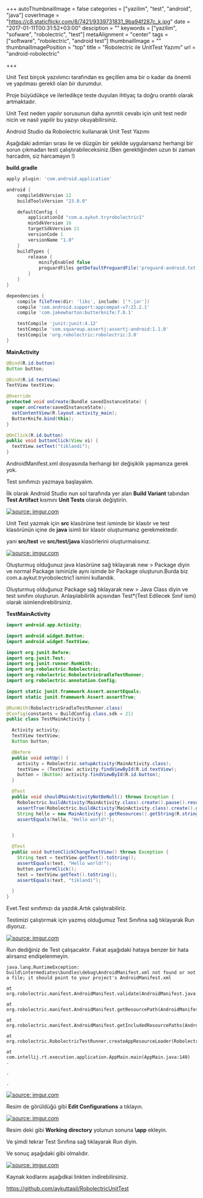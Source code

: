 +++
autoThumbnailImage = false
categories = ["yazilim", "test", "android", "java"]
coverImage = "https://c8.staticflickr.com/8/7421/9339731831_9ba94f287c_k.jpg"
date = "2017-01-11T00:31:52+03:00"
desciption = ""
keywords = ["yazilim", "sofware", "robolectric", "test"]
metaAlignment = "center"
tags = ["software", "robolectric", "android test"]
thumbnailImage = ""
thumbnailImagePosition = "top"
title = "Robolectric ile UnitTest Yazımı"
url = "android-robolectric"

+++

Unit Test birçok yazıılımcı tarafından es geçillen ama bir o kadar da önemli ve yapılması gerekli olan bir durumdur.

Proje büyüdükçe ve ilerledikçe teste duyulan ihtiyaç ta doğru orantılı olarak artmaktadır.

Unit Test neden yapılır sorusunun daha ayrıntılı cevabı için unit test nedir nicin ve nasil yapilir bu yazıyı okuyabilirsiniz.

Android Studio da Robolectric kullanarak Unit Test Yazımı

Aşağıdaki adımları sırası ile ve düzgün bir şekilde uygularsanız herhangi bir sorun çıkmadan testi çalıştırabileceksiniz.(Ben gerektiğinden uzun bi zaman harcadım, siz harcamayın !)

 
**build.gradle**

```gradle
apply plugin: 'com.android.application'

android {
    compileSdkVersion 22
    buildToolsVersion "23.0.0"

    defaultConfig {
        applicationId "com.a.aykut.tryrobolectric1"
        minSdkVersion 16
        targetSdkVersion 21
        versionCode 1
        versionName "1.0"
    }
    buildTypes {
        release {
            minifyEnabled false
            proguardFiles getDefaultProguardFile('proguard-android.txt'), 'proguard-rules.pro'
        }
    }
}

dependencies {
    compile fileTree(dir: 'libs', include: ['*.jar'])
    compile 'com.android.support:appcompat-v7:22.2.1'
    compile 'com.jakewharton:butterknife:7.0.1'

    testCompile 'junit:junit:4.12'
    testCompile 'com.squareup.assertj:assertj-android:1.1.0'
    testCompile 'org.robolectric:robolectric:3.0'
}
```

**MainActivity**

```java
@Bind(R.id.button)
Button button;

@Bind(R.id.textView)
TextView textView;

@Override
protected void onCreate(Bundle savedInstanceState) {
  super.onCreate(savedInstanceState);
  setContentView(R.layout.activity_main);
  ButterKnife.bind(this);
}

@OnClick(R.id.button)
public void buttonClick(View vi) {
  textView.setText("tiklandi");
}
```
 

AndroidManifest.xml  dosyasında herhangi bir değişiklik yapmanıza gerek yok.

Test sınıfımızı yazmaya başlayalım.

İlk olarak Android Studio nun sol tarafında yer alan **Build Variant** tabından **Test Artifact** kısmını **Unit Tests** olarak değiştirin.

<a href="http://imgur.com/rEPljpe"><img src="http://i.imgur.com/rEPljpe.jpg" title="source: imgur.com" /></a>

Unit Test yazmak için **src** klasörüne test isminde bir klasör ve test klasörünün içine de **java** isimli bir klasör oluşturmanız gerekmektedir.

yani **src/test** ve **src/test/java** klasörlerini oluşturmalısınız.

<a href="http://imgur.com/gztY5gr"><img src="http://i.imgur.com/gztY5gr.jpg" title="source: imgur.com" /></a>


Oluşturmuş olduğunuz java klasörüne sağ tıklayarak new > Package diyin ve normal Package isminizle aynı isimde bir Package oluşturun.Burda biz com.a.aykut.tryrobolectric1 ismini kullandık.

Oluşturmuş olduğunuz Package sağ tıklayarak new > Java Class diyin ve test sınıfını oluşturun. Anlaşılabilirlik açısından Test*(Test Edilecek Sınıf ismi) olarak isimlendirebilirsiniz.

 

**TestMainActivity**

```java
import android.app.Activity;

import android.widget.Button;
import android.widget.TextView;

import org.junit.Before;
import org.junit.Test;
import org.junit.runner.RunWith;
import org.robolectric.Robolectric;
import org.robolectric.RobolectricGradleTestRunner;
import org.robolectric.annotation.Config;

import static junit.framework.Assert.assertEquals;
import static junit.framework.Assert.assertTrue;

@RunWith(RobolectricGradleTestRunner.class)
@Config(constants = BuildConfig.class,sdk = 21)
public class TestMainActivity {

  Activity activity;
  TextView textView;
  Button button;

  @Before
  public void setUp() {
    activity = Robolectric.setupActivity(MainActivity.class);
    textView = (TextView) activity.findViewById(R.id.textView);
    button = (Button) activity.findViewById(R.id.button);
  }

  @Test
  public void shouldMainActivityNotBeNull() throws Exception {
    Robolectric.buildActivity(MainActivity.class).create().pause().resume().get();
    assertTrue(Robolectric.buildActivity(MainActivity.class).create().get() != null);
    String hello = new MainActivity().getResources().getString(R.string.hello_world);
    assertEquals(hello, "Hello world!");


  }

  @Test
  public void buttonClickChangeTextView() throws Exception {
    String text = textView.getText().toString();
    assertEquals(text, "Hello world!");
    button.performClick();
    text = textView.getText().toString();
    assertEquals(text, "tiklandi");

  }
}
```

Evet.Test sınıfımızı da yazdık.Artık çalıştırabiliriz.

Testimizi çalıştırmak için yazmış olduğumuz Test Sınıfına sağ tıklayarak Run diyoruz.

<a href="http://imgur.com/7STeLHy"><img src="http://i.imgur.com/7STeLHy.jpg" title="source: imgur.com" /></a>

 
Run dediğiniz de Test çalışacaktır. Fakat aşağıdaki hataya benzer bir hata alırsanız endişelenmeyin.

```
java.lang.RuntimeException: build\intermediates\bundles\debug\AndroidManifest.xml not found or not a file; it should point to your project's AndroidManifest.xml

at org.robolectric.manifest.AndroidManifest.validate(AndroidManifest.java:121)

at org.robolectric.manifest.AndroidManifest.getResourcePath(AndroidManifest.java:469)

at org.robolectric.manifest.AndroidManifest.getIncludedResourcePaths(AndroidManifest.java:475)

at org.robolectric.RobolectricTestRunner.createAppResourceLoader(RobolectricTestRunner.java:491)

at com.intellij.rt.execution.application.AppMain.main(AppMain.java:140)
.

.

.
```

<a href="http://imgur.com/1TpiUpG"><img src="http://i.imgur.com/1TpiUpG.jpg" title="source: imgur.com" /></a>

Resim de görüldüğü gibi **Edit Configurations** a tıklayın.

 
<a href="http://imgur.com/pFGTznR"><img src="http://i.imgur.com/pFGTznR.jpg" title="source: imgur.com" /></a>


Resim deki gibi **Working directory** yolunun sonuna **\app** ekleyin.

 

Ve şimdi tekrar Test Sınıfına sağ tıklayarak Run diyin.

Ve sonuç aşağıdaki gibi olmalıdır.


<a href="http://imgur.com/zIgjUDT"><img src="http://i.imgur.com/zIgjUDT.jpg" title="source: imgur.com" /></a>
 

Kaynak kodlarını aşağıdkai linkten indirebilirsiniz.

https://github.com/aykuttasil/RobolectricUnitTest
